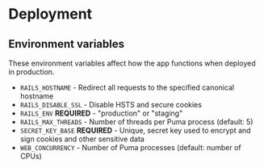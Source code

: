 # Deployment

## Environment variables

These environment variables affect how the app functions when deployed in production.

- `RAILS_HOSTNAME` - Redirect all requests to the specified canonical hostname
- `RAILS_DISABLE_SSL` - Disable HSTS and secure cookies
- `RAILS_ENV` **REQUIRED** - "production" or "staging"
- `RAILS_MAX_THREADS` - Number of threads per Puma process (default: 5)
- `SECRET_KEY_BASE` **REQUIRED** - Unique, secret key used to encrypt and sign cookies and other sensitive data
- `WEB_CONCURRENCY` - Number of Puma processes (default: number of CPUs)
